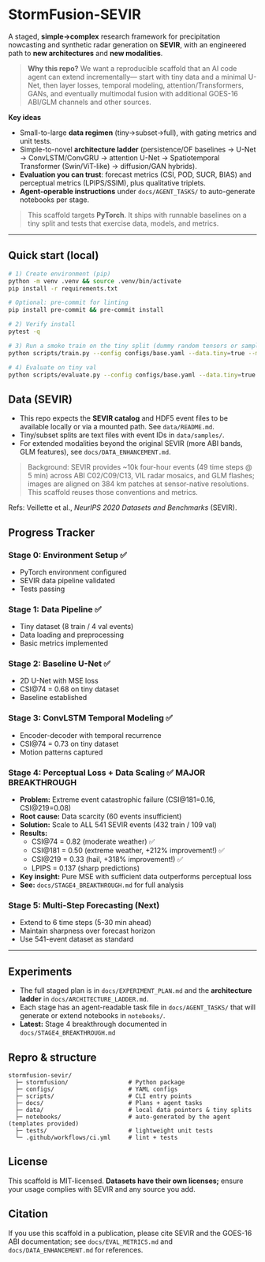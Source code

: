 # StormFusion-SEVIR

A staged, **simple→complex** research framework for precipitation nowcasting and synthetic radar generation on **SEVIR**,
with an engineered path to **new architectures** and **new modalities**.

> **Why this repo?** We want a reproducible scaffold that an AI code agent can extend incrementally—
start with tiny data and a minimal U-Net, then layer losses, temporal modeling, attention/Transformers, GANs,
and eventually multimodal fusion with additional GOES-16 ABI/GLM channels and other sources.

**Key ideas**
- Small-to-large **data regimen** (tiny→subset→full), with gating metrics and unit tests.
- Simple-to-novel **architecture ladder** (persistence/OF baselines → U-Net → ConvLSTM/ConvGRU → attention U-Net →
  Spatiotemporal Transformer (Swin/ViT-like) → diffusion/GAN hybrids).
- **Evaluation you can trust**: forecast metrics (CSI, POD, SUCR, BIAS) and perceptual metrics (LPIPS/SSIM), plus qualitative triplets.
- **Agent-operable instructions** under `docs/AGENT_TASKS/` to auto-generate notebooks per stage.

> This scaffold targets **PyTorch**. It ships with runnable baselines on a tiny split and tests that exercise data, models, and metrics.

---

## Quick start (local)

```bash
# 1) Create environment (pip)
python -m venv .venv && source .venv/bin/activate
pip install -r requirements.txt

# Optional: pre-commit for linting
pip install pre-commit && pre-commit install

# 2) Verify install
pytest -q

# 3) Run a smoke train on the tiny split (dummy random tensors or sample HDF5 if present)
python scripts/train.py --config configs/base.yaml --data.tiny=true --max_steps=20

# 4) Evaluate on tiny val
python scripts/evaluate.py --config configs/base.yaml --data.tiny=true
```

## Data (SEVIR)

- This repo expects the **SEVIR catalog** and HDF5 event files to be available locally or via a mounted path. See `data/README.md`.
- Tiny/subset splits are text files with event IDs in `data/samples/`.
- For extended modalities beyond the original SEVIR (more ABI bands, GLM features), see `docs/DATA_ENHANCEMENT.md`.

> Background: SEVIR provides ~10k four-hour events (49 time steps @ 5 min) across ABI C02/C09/C13, VIL radar mosaics, and GLM flashes; images are
aligned on 384 km patches at sensor-native resolutions. This scaffold reuses those conventions and metrics.  

Refs: Veillette et al., *NeurIPS 2020 Datasets and Benchmarks* (SEVIR).

## Progress Tracker

### Stage 0: Environment Setup ✅
- PyTorch environment configured
- SEVIR data pipeline validated
- Tests passing

### Stage 1: Data Pipeline ✅
- Tiny dataset (8 train / 4 val events)
- Data loading and preprocessing
- Basic metrics implemented

### Stage 2: Baseline U-Net ✅
- 2D U-Net with MSE loss
- CSI@74 = 0.68 on tiny dataset
- Baseline established

### Stage 3: ConvLSTM Temporal Modeling ✅
- Encoder-decoder with temporal recurrence
- CSI@74 = 0.73 on tiny dataset
- Motion patterns captured

### Stage 4: Perceptual Loss + Data Scaling ✅ **MAJOR BREAKTHROUGH**
- **Problem:** Extreme event catastrophic failure (CSI@181=0.16, CSI@219=0.08)
- **Root cause:** Data scarcity (60 events insufficient)
- **Solution:** Scale to ALL 541 SEVIR events (432 train / 109 val)
- **Results:**
  - CSI@74 = 0.82 (moderate weather) ✅
  - CSI@181 = 0.50 (extreme weather, +212% improvement!) ✅
  - CSI@219 = 0.33 (hail, +318% improvement!) ✅
  - LPIPS = 0.137 (sharp predictions)
- **Key insight:** Pure MSE with sufficient data outperforms perceptual loss
- **See:** `docs/STAGE4_BREAKTHROUGH.md` for full analysis

### Stage 5: Multi-Step Forecasting (Next)
- Extend to 6 time steps (5-30 min ahead)
- Maintain sharpness over forecast horizon
- Use 541-event dataset as standard

---

## Experiments

- The full staged plan is in `docs/EXPERIMENT_PLAN.md` and the **architecture ladder** in `docs/ARCHITECTURE_LADDER.md`.
- Each stage has an agent-readable task file in `docs/AGENT_TASKS/` that will generate or extend notebooks in `notebooks/`.
- **Latest:** Stage 4 breakthrough documented in `docs/STAGE4_BREAKTHROUGH.md`

## Repro & structure

```
stormfusion-sevir/
  ├─ stormfusion/                 # Python package
  ├─ configs/                     # YAML configs
  ├─ scripts/                     # CLI entry points
  ├─ docs/                        # Plans + agent tasks
  ├─ data/                        # local data pointers & tiny splits
  ├─ notebooks/                   # auto-generated by the agent (templates provided)
  ├─ tests/                       # lightweight unit tests
  └─ .github/workflows/ci.yml     # lint + tests
```

## License

This scaffold is MIT-licensed. **Datasets have their own licenses;** ensure your usage complies with SEVIR and any source you add.

## Citation

If you use this scaffold in a publication, please cite SEVIR and the GOES-16 ABI documentation; see `docs/EVAL_METRICS.md` and `docs/DATA_ENHANCEMENT.md` for references.
